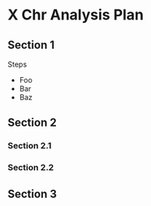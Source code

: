 # X Chr Analysis Plan

## Section 1

Steps

* Foo
* Bar
* Baz

## Section 2

### Section 2.1

### Section 2.2

## Section 3
